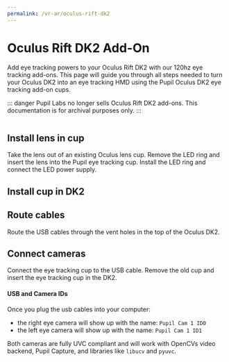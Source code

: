 ```yaml
---
permalink: /vr-ar/oculus-rift-dk2
---
```



# Oculus Rift DK2 Add-On <Badge text="Discontinued!" type="error"/>
Add eye tracking powers to your Oculus Rift DK2 with our 120hz eye tracking add-ons.
This page will guide you through all steps needed to turn your Oculus DK2 into an eye tracking HMD using the Pupil Oculus DK2 eye tracking add-on cups.

::: danger
Pupil Labs no longer sells Oculus Rift DK2 add-ons. This documentation is for archival purposes only.
:::

<div class="pb-4" style="display:flex;justify-content:center;">
	<v-img
	:src="require('../media/vr-ar/imgs/rift.jpg')"
	max-width=80%
	>
	</v-img>
</div>

## Install lens in cup
Take the lens out of an existing Oculus lens cup.
Remove the LED ring and insert the lens into the Pupil eye tracking cup.
Install the LED ring and connect the LED power supply.

<Youtube src="AVeUwAFKmAc"/>

<Youtube src="ztT9WkDhpow"/>

<Youtube src="_Y0_4LDhphY"/>

## Install cup in DK2

<Youtube src="5LqjfgbDydM"/>

## Route cables
Route the USB cables through the vent holes in the top of the Oculus DK2.

<Youtube src="bvdxMYtzVTE"/>

## Connect cameras
Connect the eye tracking cup to the USB cable. Remove the old cup and insert the eye tracking cup in the DK2.

#### USB and Camera IDs
Once you plug the usb cables into your computer:

- the right eye camera will show up with the name: `Pupil Cam 1 ID0`
- the left eye camera will show up with the name: `Pupil Cam 1 ID1`

Both cameras are fully UVC compliant and will work with OpenCVs video backend, Pupil Capture, and libraries like `libucv` and `pyuvc`.